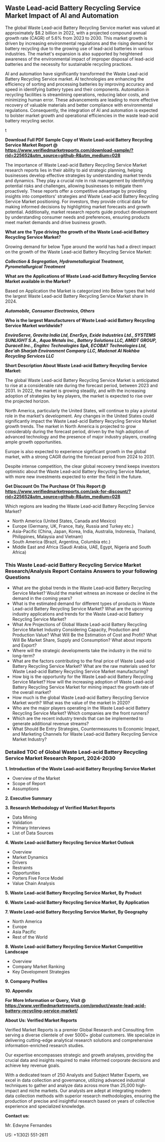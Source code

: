 <h2>Waste Lead-acid Battery Recycling Service Market Impact of AI and Automation</h2><p>The global Waste Lead-acid Battery Recycling Service market was valued at approximately $8.2 billion in 2022, with a projected compound annual growth rate (CAGR) of 5.6% from 2023 to 2030. This market growth is driven by increasing environmental regulations and the rising demand for battery recycling due to the growing use of lead-acid batteries in various industries. The market's expansion is also supported by heightened awareness of the environmental impact of improper disposal of lead-acid batteries and the necessity for sustainable recycling practices.</p><p>AI and automation have significantly transformed the Waste Lead-acid Battery Recycling Service market. AI technologies are enhancing the efficiency of sorting and processing batteries by improving accuracy and speed in identifying battery types and their components. Automation in recycling facilities is streamlining operations, reducing labor costs, and minimizing human error. These advancements are leading to more effective recovery of valuable materials and better compliance with environmental regulations. Consequently, the integration of AI and automation is expected to bolster market growth and operational efficiencies in the waste lead-acid battery recycling sector.</p>t</p><p id="" class=""><strong>Download Full PDF Sample Copy of Waste Lead-acid Battery Recycling Service Market Report @ <a href="https://www.verifiedmarketreports.com/download-sample/?rid=225652&utm_source=github-R&utm_medium=028" target="_blank">https://www.verifiedmarketreports.com/download-sample/?rid=225652&utm_source=github-R&utm_medium=028</a></strong></p><p>The importance of&nbsp;Waste Lead-acid Battery Recycling Service Market research reports lies in their ability to aid strategic planning, helping businesses develop effective strategies by understanding market trends and dynamics. They play a crucial role in risk management by identifying potential risks and challenges, allowing businesses to mitigate them proactively. These reports offer a competitive advantage by providing insights into competitors' strategies and Waste Lead-acid Battery Recycling Service Market positioning. For investors, they provide critical data for making informed decisions by highlighting market forecasts and growth potential. Additionally, market research reports guide product development by understanding consumer needs and preferences, ensuring products meet market demands and drive business growth.</p><p><strong>What are the&nbsp;Type driving the growth of the Waste Lead-acid Battery Recycling Service Market?</strong></p><p id="" class="">Growing demand for below Type around the world has had a direct impact on the growth of the Waste Lead-acid Battery Recycling Service Market:</p><em><strong>Collection & Segregation, Hydrometallurgical Treatment, Pyrometallurgical Treatment</strong></em></p><strong>What are the&nbsp;Applications&nbsp;of Waste Lead-acid Battery Recycling Service Market available in the Market?</strong></p><p id="" class="">Based on Application the Market is categorized into Below types that held the largest Waste Lead-acid Battery Recycling Service Market share In 2024.</p><em><strong>Automobile, Consumer Electronics, Others</strong></em></p><strong>Who is the largest Manufacturers of Waste Lead-acid Battery Recycling Service Market worldwide?</strong></p><p><em><strong>EnviroServe, Gravita India Ltd, EnerSys, Exide Industries Ltd., SYSTEMS SUNLIGHT S.A., Aqua Metals Inc., Battery Solutions LLC, AMIDT GROUP, Duracell Inc., Engitec Technologies SpA, ECOBAT Technologies Ltd, Bee'ah Sharjah Environment Company LLC, Madenat Al Nokhba Recycling Services LLC</strong></em></p><p id="" class=""><strong>Short Description About Waste Lead-acid Battery Recycling Service Market:</strong></p><p>The global Waste Lead-acid Battery Recycling Service Market is anticipated to rise at a considerable rate during the forecast period, between 2023 and 2031. In 2022, the market is growing steadily, and with the increasing adoption of strategies by key players, the market is expected to rise over the projected horizon.</p><p>North America, particularly the United States, will continue to play a pivotal role in the market's development. Any changes in the United States could significantly impact the Waste Lead-acid Battery Recycling Service Market growth trends. The market in North America is projected to grow considerably during the forecast period, driven by the high adoption of advanced technology and the presence of major industry players, creating ample growth opportunities.</p><p>Europe is also expected to experience significant growth in the global market, with a strong CAGR during the forecast period from 2024 to 2031.</p><p>Despite intense competition, the clear global recovery trend keeps investors optimistic about the Waste Lead-acid Battery Recycling Service Market, with more new investments expected to enter the field in the future.</p><p id="" class=""><strong>Get Discount On The Purchase Of This Report @ <a href="https://www.verifiedmarketreports.com/ask-for-discount/?rid=225652&utm_source=github-R&utm_medium=028" target="_blank">https://www.verifiedmarketreports.com/ask-for-discount/?rid=225652&utm_source=github-R&utm_medium=028</a></strong></p>Which regions are leading the Waste Lead-acid Battery Recycling Service Market?</p><ul><li>North America (United States, Canada and Mexico)</li><li>Europe (Germany, UK, France, Italy, Russia and Turkey etc.)</li><li>Asia-Pacific (China, Japan, Korea, India, Australia, Indonesia, Thailand, Philippines, Malaysia and Vietnam)</li><li>South America (Brazil, Argentina, Columbia etc.)</li><li>Middle East and Africa (Saudi Arabia, UAE, Egypt, Nigeria and South Africa)</li></ul><h3 id="" class="">This Waste Lead-acid Battery Recycling Service Market Research/Analysis Report Contains Answers to your following Questions</h3><ul><li>What are the global trends in the Waste Lead-acid Battery Recycling Service Market? Would the market witness an increase or decline in the demand in the coming years?</li><li>What is the estimated demand for different types of products in Waste Lead-acid Battery Recycling Service Market? What are the upcoming industry applications and trends for the Waste Lead-acid Battery Recycling Service Market?</li><li>What Are Projections of Global Waste Lead-acid Battery Recycling Service Market Industry Considering Capacity, Production and Production Value? What Will Be the Estimation of Cost and Profit? What Will Be Market Share, Supply and Consumption? What about imports and Export?</li><li>Where will the strategic developments take the industry in the mid to long-term?</li><li>What are the factors contributing to the final price of Waste Lead-acid Battery Recycling Service Market? What are the raw materials used for Waste Lead-acid Battery Recycling Service Market manufacturing?</li><li>How big is the opportunity for the Waste Lead-acid Battery Recycling Service Market? How will the increasing adoption of Waste Lead-acid Battery Recycling Service Market for mining impact the growth rate of the overall market?</li><li>How much is the global Waste Lead-acid Battery Recycling Service Market worth? What was the value of the market In 2020?</li><li>Who are the major players operating in the Waste Lead-acid Battery Recycling Service Market? Which companies are the front runners?</li><li>Which are the recent industry trends that can be implemented to generate additional revenue streams?</li><li>What Should Be Entry Strategies, Countermeasures to Economic Impact, and Marketing Channels for Waste Lead-acid Battery Recycling Service Market Industry?</li></ul><h3 id="" class="">Detailed TOC of Global Waste Lead-acid Battery Recycling Service Market Research Report, 2024-2030</h3><p id="" class=""><strong>1. Introduction of the Waste Lead-acid Battery Recycling Service Market</strong></p><ul><li>Overview of the Market</li><li>Scope of Report</li><li>Assumptions</li></ul><p id="" class=""><strong>2. Executive Summary</strong></p><p id="" class=""><strong>3. Research Methodology of Verified Market Reports</strong></p><ul><li>Data Mining</li><li>Validation</li><li>Primary Interviews</li><li>List of Data Sources</li></ul><p id="" class=""><strong>4. Waste Lead-acid Battery Recycling Service Market Outlook</strong></p><ul><li>Overview</li><li>Market Dynamics</li><li>Drivers</li><li>Restraints</li><li>Opportunities</li><li>Porters Five Force Model</li><li>Value Chain Analysis</li></ul><p id="" class=""><strong>5. Waste Lead-acid Battery Recycling Service Market, By Product</strong></p><p id="" class=""><strong>6. Waste Lead-acid Battery Recycling Service Market, By Application</strong></p><p id="" class=""><strong>7. Waste Lead-acid Battery Recycling Service Market, By Geography</strong></p><ul><li>North America</li><li>Europe</li><li>Asia Pacific</li><li>Rest of the World</li></ul><p id="" class=""><strong>8. Waste Lead-acid Battery Recycling Service Market Competitive Landscape</strong></p><ul><li>Overview</li><li>Company Market Ranking</li><li>Key Development Strategies</li></ul><p id="" class=""><strong>9. Company Profiles</strong></p><p id="" class=""><strong>10. Appendix</strong></p><p id="" class=""><strong>For More Information or Query, Visit @ <a href="https://www.verifiedmarketreports.com/product/waste-lead-acid-battery-recycling-service-market/" target="_blank">https://www.verifiedmarketreports.com/product/waste-lead-acid-battery-recycling-service-market/</a></strong></p><p id="" class=""><strong>About Us: Verified Market Reports</strong></p><p id="" class="">Verified Market Reports is a premier Global Research and Consulting firm serving a diverse clientele of over 5000+ global customers. We specialize in delivering cutting-edge analytical research solutions and comprehensive information-enriched research studies.</p><p id="" class="">Our expertise encompasses strategic and growth analyses, providing the crucial data and insights required to make informed corporate decisions and achieve key revenue goals.</p><p id="" class="">With a dedicated team of 250 Analysts and Subject Matter Experts, we excel in data collection and governance, utilizing advanced industrial techniques to gather and analyze data across more than 25,000 high-impact and niche markets. Our analysts are adept at integrating modern data collection methods with superior research methodologies, ensuring the production of precise and insightful research based on years of collective experience and specialized knowledge.</p><p id="" class=""><strong>Contact us:</strong></p><p id="" class="">Mr. Edwyne Fernandes</p><p id="" class="">US: +1(302) 551-2611</p>